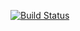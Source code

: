 [![Build Status](https://travis-ci.org/joaquindev/testdetravisci.svg?branch=master)](https://travis-ci.org/joaquindev/testdetravisci)
